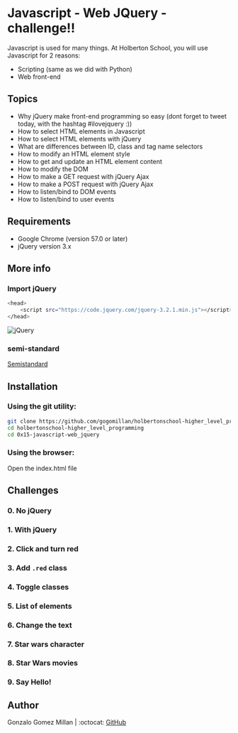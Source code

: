 # Javascript - Web JQuery - challenge!!
Javascript is used for many things. At Holberton School, you will use Javascript for 2 reasons:
- Scripting (same as we did with Python)
- Web front-end

## Topics
* Why jQuery make front-end programming so easy (dont forget to tweet today, with the hashtag #ilovejquery :))
* How to select HTML elements in Javascript
* How to select HTML elements with jQuery
* What are differences between ID, class and tag name selectors
* How to modify an HTML element style
* How to get and update an HTML element content
* How to modify the DOM
* How to make a GET request with jQuery Ajax
* How to make a POST request with jQuery Ajax
* How to listen/bind to DOM events
* How to listen/bind to user events

## Requirements
* Google Chrome (version 57.0 or later)
* jQuery version 3.x

## More info

### Import jQuery
```bash wrap
<head>
    <script src="https://code.jquery.com/jquery-3.2.1.min.js"></script>
</head>
```

![jQuery](/assets/1f1ihd.jpg)

### semi-standard
[Semistandard](https://intranet.hbtn.io/rltoken/FuXjfOYe18hUXCDoyMxBSg)

## Installation

### Using the git utility:
```bash wrap
git clone https://github.com/gogomillan/holbertonschool-higher_level_programming.git
cd holbertonschool-higher_level_programming
cd 0x15-javascript-web_jquery
```

### Using the browser:
Open the index.html file

## Challenges

### 0. No jQuery

### 1. With jQuery

### 2. Click and turn red

### 3. Add `.red` class

### 4. Toggle classes

### 5. List of elements

### 6. Change the text

### 7. Star wars character

### 8. Star Wars movies

### 9. Say Hello!

## Author
Gonzalo Gomez Millan | :octocat: [GitHub](https://github.com/gogomillan)
